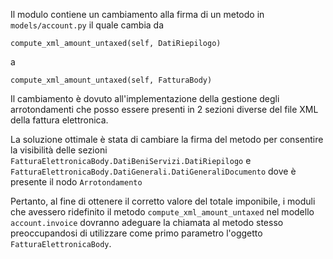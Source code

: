 Il modulo contiene un cambiamento alla firma di un metodo in
`models/account.py` il quale cambia da

`compute_xml_amount_untaxed(self, DatiRiepilogo)`

a

`compute_xml_amount_untaxed(self, FatturaBody)`

Il cambiamento è dovuto all'implementazione della gestione degli
arrotondamenti che posso essere presenti in 2 sezioni diverse del file
XML della fattura elettronica.

La soluzione ottimale è stata di cambiare la firma del metodo per
consentire la visibilità delle sezioni
`FatturaElettronicaBody.DatiBeniServizi.DatiRiepilogo` e
`FatturaElettronicaBody.DatiGenerali.DatiGeneraliDocumento` dove è
presente il nodo `Arrotondamento`

Pertanto, al fine di ottenere il corretto valore del totale imponibile,
i moduli che avessero ridefinito il metodo `compute_xml_amount_untaxed`
nel modello `account.invoice` dovranno adeguare la chiamata al metodo
stesso preoccupandosi di utilizzare come primo parametro l'oggetto
`FatturaElettronicaBody`.
